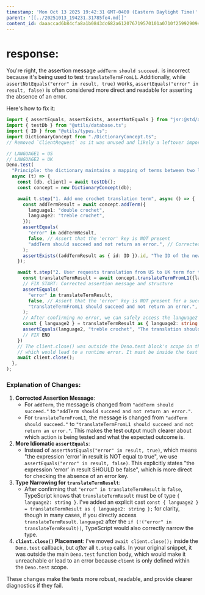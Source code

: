 ```yaml
---
timestamp: 'Mon Oct 13 2025 19:42:31 GMT-0400 (Eastern Daylight Time)'
parent: '[[../20251013_194231.31785fe4.md]]'
content_id: daaaccad6b84cfa8a1b0843dc682a612076719570101a0710f2599290941d697
---
```


# response:

You're right, the assertion message `addTerm should succeed.` is incorrect because it's being used to test `translateTermFromL1`. Additionally, while `assertNotEquals("error" in result, true)` works, `assertEquals("error" in result, false)` is often considered more direct and readable for asserting the absence of an error.

Here's how to fix it:

```typescript
import { assertEquals, assertExists, assertNotEquals } from "jsr:@std/assert";
import { testDb } from "@utils/database.ts";
import { ID } from "@utils/types.ts";
import DictionaryConcept from "./DictionaryConcept.ts";
// Removed `ClientRequest` as it was unused and likely a leftover import.

// LANGUAGE1 = US
// LANGUAGE2 = UK
Deno.test(
  "Principle: the dictionary maintains a mapping of terms between two languages, a user can request the translation of a term, and the dictionary will provide the appropriate term in the other language",
  async (t) => {
    const [db, client] = await testDb();
    const concept = new DictionaryConcept(db);

    await t.step("1. Add one crochet translation term", async () => {
      const addTermResult = await concept.addTerm({
        language1: "double crochet",
        language2: "treble crochet",
      });
      assertEquals(
        "error" in addTermResult,
        false, // Assert that the 'error' key is NOT present
        "addTerm should succeed and not return an error.", // Corrected message
      );
      assertExists((addTermResult as { id: ID }).id, "The ID of the new term should be returned.");
    });

    await t.step("2. User requests translation from US to UK term for this term", async() => {
      const translateTermResult = await concept.translateTermFromL1({language1: "double crochet"});
      // FIX START: Corrected assertion message and structure
      assertEquals(
        "error" in translateTermResult,
        false, // Assert that the 'error' key is NOT present for a successful translation
        "translateTermFromL1 should succeed and not return an error.", // Corrected and specific message
      );
      // After confirming no error, we can safely access the language2 property.
      const { language2 } = translateTermResult as { language2: string };
      assertEquals(language2, "treble crochet", "The translation should be `treble crochet`");
      // FIX END
    })
    // The client.close() was outside the Deno.test block's scope in the original example,
    // which would lead to a runtime error. It must be inside the test function.
    await client.close();
  },
);

```

### Explanation of Changes:

1. **Corrected Assertion Message**:
   * For `addTerm`, the message is changed from `"addTerm should succeed."` to `"addTerm should succeed and not return an error."`.
   * For `translateTermFromL1`, the message is changed from `"addTerm should succeed."` to `"translateTermFromL1 should succeed and not return an error."`. This makes the test output much clearer about which action is being tested and what the expected outcome is.
2. **More Idiomatic `assertEquals`**:
   * Instead of `assertNotEquals("error" in result, true)`, which means "the expression 'error' in result is NOT equal to true", we use `assertEquals("error" in result, false)`. This explicitly states "the expression 'error' in result SHOULD be false", which is more direct for checking the absence of an error key.
3. **Type Narrowing for `translateTermResult`**:
   * After confirming that `"error" in translateTermResult` is `false`, TypeScript knows that `translateTermResult` must be of type `{ language2: string }`. I've added an explicit cast `const { language2 } = translateTermResult as { language2: string };` for clarity, though in many cases, if you directly access `translateTermResult.language2` after the `if (!("error" in translateTermResult))`, TypeScript would also correctly narrow the type.
4. **`client.close()` Placement**: I've moved `await client.close();` inside the `Deno.test` callback, but *after* all `t.step` calls. In your original snippet, it was outside the main `Deno.test` function body, which would make it unreachable or lead to an error because `client` is only defined within the `Deno.test` scope.

These changes make the tests more robust, readable, and provide clearer diagnostics if they fail.
